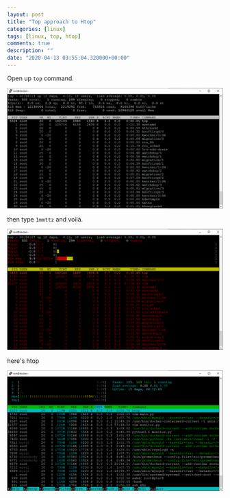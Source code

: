 ```yaml
---
layout: post
title: "Top approach to Htop"
categories: [linux]
tags: [linux, top, htop]
comments: true
description: ""
date: "2020-04-13 03:55:04.320000+00:00"
---
```



Open up `top` command.

![](/assets/img/QBbzw0DiF_af11f67b09ce83313a03d036691cf623.png)

then type `1mmttz` and voilà.

![](/assets/img/QBbzw0DiF_29e62ace3643644ed912762ca8aa1176.png)

here's htop

![](/assets/img/QBbzw0DiF_a49264c2a7a12568eb523bb9e9535b26.png)

